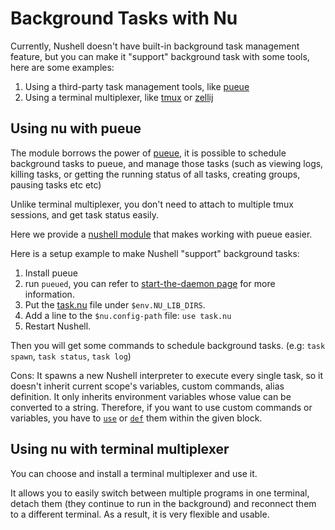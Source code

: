 # Background Tasks with Nu

Currently, Nushell doesn't have built-in background task management feature, but you can make it "support" background task with some tools, here are some examples:

1. Using a third-party task management tools, like [pueue](https://github.com/Nukesor/pueue)
2. Using a terminal multiplexer, like [tmux](https://github.com/tmux/tmux/wiki) or [zellij](https://zellij.dev/)

## Using nu with pueue

The module borrows the power of [pueue](https://github.com/Nukesor/pueue), it is possible to schedule background tasks to pueue, and manage those tasks (such as viewing logs, killing tasks, or getting the running status of all tasks, creating groups, pausing tasks etc etc)

Unlike terminal multiplexer, you don't need to attach to multiple tmux sessions, and get task status easily.

Here we provide a [nushell module](https://github.com/nushell/nu_scripts/tree/main/modules/background_task) that makes working with pueue easier.

Here is a setup example to make Nushell "support" background tasks:

1. Install pueue
2. run `pueued`, you can refer to [start-the-daemon page](https://github.com/Nukesor/pueue/wiki/Get-started#start-the-daemon) for more information.
3. Put the [task.nu](https://github.com/nushell/nu_scripts/blob/main/modules/background_task/task.nu) file under `$env.NU_LIB_DIRS`.
4. Add a line to the `$nu.config-path` file: `use task.nu`
5. Restart Nushell.

Then you will get some commands to schedule background tasks. (e.g: `task spawn`, `task status`, `task log`)

Cons: It spawns a new Nushell interpreter to execute every single task, so it doesn't inherit current scope's variables, custom commands, alias definition.
It only inherits environment variables whose value can be converted to a string.
Therefore, if you want to use custom commands or variables, you have to [`use`](/commands/docs/use.md) or [`def`](/commands/docs/def.md) them within the given block.

## Using nu with terminal multiplexer

You can choose and install a terminal multiplexer and use it.

It allows you to easily switch between multiple programs in one terminal, detach them (they continue to run in the background) and reconnect them to a different terminal.  As a result, it is very flexible and usable.
